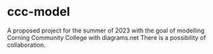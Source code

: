 # ccc-model
A proposed project for the summer of 2023 with the goal of modelling Corning Community College with diagrams.net
There is a possibility of collaboration.
